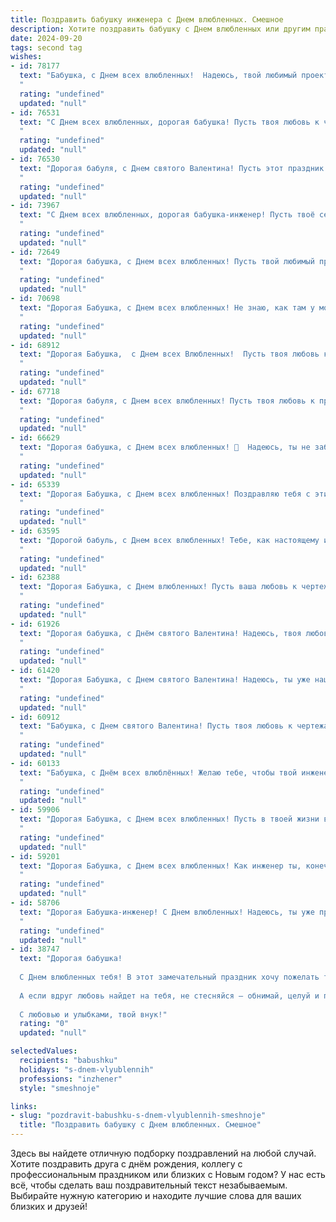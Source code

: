 ```yaml
---
title: Поздравить бабушку инженера с Днем влюбленных. Смешное
description: Хотите поздравить бабушку с Днем влюбленных или другим праздником? Наш ИИ создаст незабываемое поздравление, а вы обязательно выделитесь среди других.  
date: 2024-09-20
tags: second tag
wishes:
- id: 78177
  text: "Бабушка, с Днем всех влюбленных!  Надеюсь, твой любимый проект постройки моста через реку любви уже готов к сдаче? 😉
  "
  rating: "undefined"
  updated: "null"
- id: 76531
  text: "С Днем всех влюбленных, дорогая бабушка! Пусть твоя любовь к чертежам и деталям только крепнет с каждым годом, а сердце бьется в унисон с ритмом станков! 😜
  "
  rating: "undefined"
  updated: "null"
- id: 76530
  text: "Дорогая бабуля, с Днем святого Валентина! Пусть этот праздник не только напомнит тебе о вечной любви, но и о том, что даже в инженерном деле бывают чудеса. Например, как удивительно точно твоя рука умеет закручивать гайки! 😜
  "
  rating: "undefined"
  updated: "null"
- id: 73967
  text: "С Днем всех влюбленных, дорогая бабушка-инженер! Пусть твоё сердце бьётся в ритме мощного генератора, а чувства искрятся, как электросварка! 😁💐
  "
  rating: "undefined"
  updated: "null"
- id: 72649
  text: "Дорогая бабушка, с Днем всех влюбленных! Пусть твой любимый проект наконец-то запустится, а чертежи сами собой складываются в идеальную конструкцию, как будто управляемые невидимым Купидоном! 🥰
  "
  rating: "undefined"
  updated: "null"
- id: 70698
  text: "Дорогая Бабушка, с Днем всех влюбленных! Не знаю, как там у молодых, но я уверен, что твоя любовь к чертежам и сварке просто не знает границ! 😄 Желаю тебе крепкой любви к любимому делу и неиссякаемого вдохновения для новых инженерных шедевров! 💖
  "
  rating: "undefined"
  updated: "null"
- id: 68912
  text: "Дорогая Бабушка,  с Днем всех Влюбленных!  Пусть твоя любовь к чертежам и формулам будет такой же горячей, как  пламя сварки!  И помни:  самый лучший инженер – тот, кто может посмеяться над своими конструкторскими провалами! 😜
  "
  rating: "undefined"
  updated: "null"
- id: 67718
  text: "Дорогая бабуля, с Днем всех влюбленных! Пусть твоя любовь к проектированию мостов и зданий будет такой же горячей, как огонь в твоем сердце! 😜❤️
  "
  rating: "undefined"
  updated: "null"
- id: 66629
  text: "Дорогая бабушка, с Днем всех влюбленных! 🎉  Надеюсь, ты не забыла о том, что любви и романтики много не бывает, особенно на пенсии! 😜  Пусть твоя инженерная логика всегда подсказывает тебе верное решение в  деле сердечных отношений, а технические навыки - в  подборе идеального подарка от \"влюбленного\" внука! 😉
  "
  rating: "undefined"
  updated: "null"
- id: 65339
  text: "Дорогая Бабушка, с Днем всех влюбленных! Поздравляю тебя с этим замечательным праздником, ну а что, инженер тоже человек, у которого может быть сердце! Пусть в твоей жизни всегда будет место для любви, тепла и, конечно, для новых изобретений, которые сделают мир чуточку лучше! 😉
  "
  rating: "undefined"
  updated: "null"
- id: 63595
  text: "Дорогой бабуль, с Днем всех влюбленных! Тебе, как настоящему инженеру любви, который построил самые прочные отношения в нашей семье, желаю только самых мощных чувств, без единого сбоя и перегрева! ❤️🔧🛠️
  "
  rating: "undefined"
  updated: "null"
- id: 62388
  text: "Дорогая Бабушка, с Днем влюбленных! Пусть ваша любовь к чертежам и расчетам будет такой же горячей, как сердце инженера! 😂
  "
  rating: "undefined"
  updated: "null"
- id: 61926
  text: "Дорогая бабушка, с Днём святого Валентина! Надеюсь, твоя любовь к чертежам и уравнениям еще пылает ярким пламенем! Пусть в твоей жизни всегда будут стабильные отношения – как у моста, который ты спроектировала! 😉
  "
  rating: "undefined"
  updated: "null"
- id: 61420
  text: "Дорогая Бабушка, с Днем святого Валентина! Надеюсь, ты уже нашла того мужественного инженера, который сможет починить твой любимый чайник! 😉🌹
  "
  rating: "undefined"
  updated: "null"
- id: 60912
  text: "Бабушка, с Днем святого Валентина! Пусть твоя любовь к чертежам и схемам только возрастает, а жизнь будет полна счастливых \"контактов\" и \"перемен перемен\"! 😉
  "
  rating: "undefined"
  updated: "null"
- id: 60133
  text: "Бабушка, с Днём всех влюблённых! Желаю тебе, чтобы твой инженерный талант влюблял в себя всех окружающих, а сердце твое трепетало от счастья, как мостик под нагрузкой! 😉
  "
  rating: "undefined"
  updated: "null"
- id: 59906
  text: "Дорогая Бабушка, с Днем всех влюбленных! Пусть в твоей жизни всегда будет место для любви - к внукам, к пирожкам, к любимому креслу и, конечно же, к твоим замечательным инженерным проектам! 😉💖
  "
  rating: "undefined"
  updated: "null"
- id: 59201
  text: "Дорогая Бабушка, с Днем всех влюбленных! Как инженер ты, конечно, знаешь, что любовь – это не просто чувства, а сложнейшая система, где все взаимосвязано и работает по принципу “сила тока прямо пропорциональна силе любви”!  Надеюсь, твоя любовь к дедушке (и к внукам, конечно!)  горит ярким пламенем, а  вся ваша жизнь — это  успешный и долгосрочный проект! 😉
  "
  rating: "undefined"
  updated: "null"
- id: 58706
  text: "Дорогая Бабушка-инженер! С Днем влюбленных! Надеюсь, ты уже придумала, как сделать самый романтичный мост для твоих чувств к жизни и как построить самый прочный фундамент для твоей любви. 😉
  "
  rating: "undefined"
  updated: "null"
- id: 38747
  text: "Дорогая бабушка!
  
  С Днем влюбленных тебя! В этот замечательный праздник хочу пожелать тебе, чтобы твое сердце всегда работало как хорошо сконструированный механизм инженера: надежно, без сбоев и с мощным запасом любви! Пусть даже в своем возрасте ты смело \"разрабатываешь\" новые чувства, как самый прогрессивный проект!
  
  А если вдруг любовь найдет на тебя, не стесняйся — обнимай, целуй и пусть соседские \"приборы\" завидуют! Желаю, чтобы твои дни были полны таких же сладких моментов, как блинчики на завтрак!
  
  С любовью и улыбками, твой внук!"
  rating: "0"
  updated: "null"

selectedValues:
  recipients: "babushku"
  holidays: "s-dnem-vlyublennih"
  professions: "inzhener"
  style: "smeshnoje"

links:
- slug: "pozdravit-babushku-s-dnem-vlyublennih-smeshnoje"
  title: "Поздравить бабушку с Днем влюбленных. Смешное"
---
```


Здесь вы найдете отличную подборку поздравлений на любой случай. 
Хотите поздравить друга с днём рождения, коллегу с профессиональным праздником или близких с Новым годом? У нас есть всё, чтобы сделать ваш поздравительный текст незабываемым. Выбирайте нужную категорию и находите лучшие слова для ваших близких и друзей!
